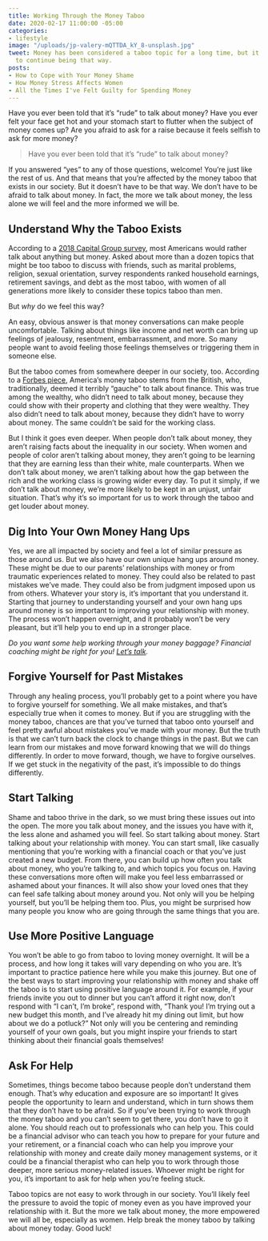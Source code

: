 ```yaml
---
title: Working Through the Money Taboo
date: 2020-02-17 11:00:00 -05:00
categories:
- lifestyle
image: "/uploads/jp-valery-mQTTDA_kY_8-unsplash.jpg"
tweet: Money has been considered a taboo topic for a long time, but it doesn’t have
  to continue being that way.
posts:
- How to Cope with Your Money Shame
- How Money Stress Affects Women
- All the Times I've Felt Guilty for Spending Money
---
```


Have you ever been told that it’s “rude” to talk about money? Have you ever felt your face get hot and your stomach start to flutter when the subject of money comes up? Are you afraid to ask for a raise because it feels selfish to ask for more money?

> Have you ever been told that it’s “rude” to talk about money?

If you answered “yes” to any of those questions, welcome! You’re just like the rest of us. And that means that you’re affected by the money taboo that exists in our society. But it doesn’t have to be that way. We don’t have to be afraid to talk about money. In fact, the more we talk about money, the less alone we will feel and the more informed we will be.

## Understand Why the Taboo Exists

According to a [2018 Capital Group survey](https://www.capitalgroup.com/about-us/news-room/americans-would-rather-talk-about-anything-besides-money-capital-group-survey-finds.html), most Americans would rather talk about anything but money. Asked about more than a dozen topics that might be too taboo to discuss with friends, such as marital problems, religion, sexual orientation, survey respondents ranked household earnings, retirement savings, and debt as the most taboo, with women of all generations more likely to consider these topics taboo than men.

But *why* do we feel this way?

An easy, obvious answer is that money conversations can make people uncomfortable. Talking about things like income and net worth can bring up feelings of jealousy, resentment, embarrassment, and more. So many people want to avoid feeling those feelings themselves or triggering them in someone else.

But the taboo comes from somewhere deeper in our society, too. According to a [Forbes piece](https://www.forbes.com/sites/laurashin/2015/04/14/the-money-taboo-why-it-exists-who-it-benefits-and-how-to-navigate-it/#8c95d6a2f627), America’s money taboo stems from the British, who, traditionally, deemed it terribly “gauche” to talk about finance. This was true among the wealthy, who didn’t need to talk about money, because they could show with their property and clothing that they were wealthy. They also didn’t need to talk about money, because they didn’t have to worry about money. The same couldn’t be said for the working class.

But I think it goes even deeper. When people don’t talk about money, they aren’t raising facts about the inequality in our society. When women and people of color aren’t talking about money, they aren’t going to be learning that they are earning less than their white, male counterparts. When we don’t talk about money, we aren’t talking about how the gap between the rich and the working class is growing wider every day. To put it simply, if we don’t talk about money, we’re more likely to be kept in an unjust, unfair situation. That’s why it’s so important for us to work through the taboo and get louder about money.

## Dig Into Your Own Money Hang Ups

Yes, we are all impacted by society and feel a lot of similar pressure as those around us. But we also have our own unique hang ups around money. These might be due to our parents’ relationships with money or from traumatic experiences related to money. They could also be related to past mistakes we’ve made. They could also be from judgment imposed upon us from others. Whatever your story is, it’s important that you understand it. Starting that journey to understanding yourself and your own hang ups around money is so important to improving your relationship with money. The process won’t happen overnight, and it probably won’t be very pleasant, but it’ll help you to end up in a stronger place.

*Do you want some help working through your money baggage? Financial coaching might be right for you! [Let’s talk](https://www.maggiegermano.com/coaching/).*

## Forgive Yourself for Past Mistakes

Through any healing process, you’ll probably get to a point where you have to forgive yourself for something. We all make mistakes, and that’s especially true when it comes to money. But if you are struggling with the money taboo, chances are that you’ve turned that taboo onto yourself and feel pretty awful about mistakes you’ve made with your money. But the truth is that we can’t turn back the clock to change things in the past. But we can learn from our mistakes and move forward knowing that we will do things differently. In order to move forward, though, we have to forgive ourselves. If we get stuck in the negativity of the past, it’s impossible to do things differently.

## Start Talking

Shame and taboo thrive in the dark, so we must bring these issues out into the open. The more you talk about money, and the issues you have with it, the less alone and ashamed you will feel. So start talking about money. Start talking about your relationship with money. You can start small, like casually mentioning that you’re working with a financial coach or that you’ve just created a new budget. From there, you can build up how often you talk about money, who you’re talking to, and which topics you focus on. Having these conversations more often will make you feel less embarrassed or ashamed about your finances. It will also show your loved ones that they can feel safe talking about money around you. Not only will you be helping yourself, but you’ll be helping them too. Plus, you might be surprised how many people you know who are going through the same things that you are.

## Use More Positive Language

You won’t be able to go from taboo to loving money overnight. It will be a process, and how long it takes will vary depending on who you are. It’s important to practice patience here while you make this journey. But one of the best ways to start improving your relationship with money and shake off the taboo is to start using positive language around it. For example, if your friends invite you out to dinner but you can’t afford it right now, don’t respond with “I can’t, I’m broke”, respond with, “Thank you! I’m trying out a new budget this month, and I’ve already hit my dining out limit, but how about we do a potluck?” Not only will you be centering and reminding yourself of your own goals, but you might inspire your friends to start thinking about their financial goals themselves!

## Ask For Help

Sometimes, things become taboo because people don’t understand them enough. That’s why education and exposure are so important! It gives people the opportunity to learn and understand, which in turn shows them that they don’t have to be afraid. So if you’ve been trying to work through the money taboo and you can’t seem to get there, you don’t have to go it alone. You should reach out to professionals who can help you. This could be a financial advisor who can teach you how to prepare for your future and your retirement, or a financial coach who can help you improve your relationship with money and create daily money management systems, or it could be a financial therapist who can help you to work through those deeper, more serious money-related issues. Whoever might be right for you, it’s important to ask for help when you’re feeling stuck.

Taboo topics are not easy to work through in our society. You’ll likely feel the pressure to avoid the topic of money even as you have improved your relationship with it. But the more we talk about money, the more empowered we will all be, especially as women. Help break the money taboo by talking about money today. Good luck!
